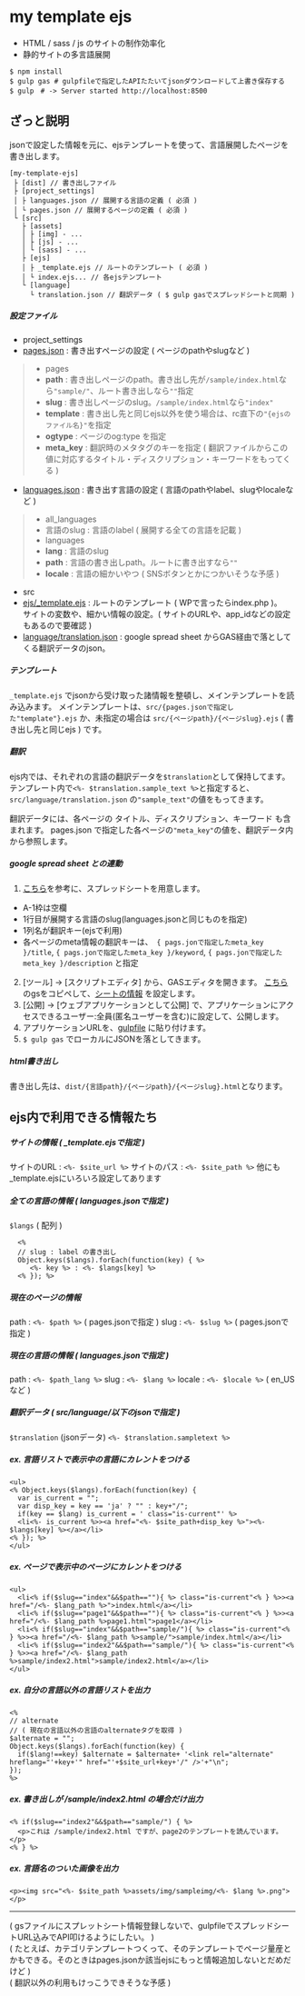 # my template ejs

- HTML / sass / js のサイトの制作効率化
- 静的サイトの多言語展開

```
$ npm install
$ gulp gas # gulpfileで指定したAPIたたいてjsonダウンロードして上書き保存する
$ gulp　# -> Server started http://localhost:8500
```

## ざっと説明

jsonで設定した情報を元に、ejsテンプレートを使って、言語展開したページを書き出します。

```
[my-template-ejs]
 ├ [dist] // 書き出しファイル
 ├ [project_settings]
 │ ├ languages.json // 展開する言語の定義 ( 必須 )
 │ └ pages.json // 展開するページの定義 ( 必須 )
 └ [src]
   ├ [assets]
   │ ├ [img] - ...
   │ ├ [js] - ...
   │ └ [sass] - ...
   ├ [ejs]
   │ ├ _template.ejs // ルートのテンプレート ( 必須 )
   │ └ index.ejs... // 各ejsテンプレート
   └ [language]
     └ translation.json // 翻訳データ ( $ gulp gasでスプレッドシートと同期 )
```

##### 設定ファイル

- project_settings
 - [pages.json](https://github.com/uunnee/my-template-ejs/blob/master/project_settings/pages.json) : 書き出すページの設定 ( ページのpathやslugなど )
 > - pages
 >  - **path** : 書き出しページのpath。書き出し先が```/sample/index.html```なら```"sample/"```、ルート書き出しなら```""```指定
 >  - **slug** : 書き出しページのslug。```/sample/index.html```なら```"index"```
 >  - **template** : 書き出し先と同じejs以外を使う場合は、rc直下の```"{ejsのファイル名}"```を指定
 >  - **ogtype** : ページのog:type を指定
 >  - **meta_key** : 翻訳時のメタタグのキーを指定 ( 翻訳ファイルからこの値に対応するタイトル・ディスクリプション・キーワードをもってくる )

 - [languages.json](https://github.com/uunnee/my-template-ejs/blob/master/project_settings/languages.json) : 書き出す言語の設定 ( 言語のpathやlabel、slugやlocaleなど )
> - all_languages
>  - 言語のslug : 言語のlabel ( 展開する全ての言語を記載 )
> - languages
>  - **lang** : 言語のslug
>  - **path** : 言語の書き出しpath。ルートに書き出すなら```""```
>  - **locale** : 言語の細かいやつ ( SNSボタンとかにつかいそうな予感 )
- src
 - [ejs/_template.ejs](https://github.com/uunnee/my-template-ejs/blob/master/src/ejs/_template.ejs) : ルートのテンプレート ( WPで言ったらindex.php )。  
 サイトの変数や、細かい情報の設定。( サイトのURLや、app_idなどの設定もあるので要確認 )
 - [language/translation.json](https://github.com/uunnee/my-template-ejs/blob/master/src/language/translation.json) : google spread sheet からGAS経由で落としてくる翻訳データのjson。

##### テンプレート

```_template.ejs``` でjsonから受け取った諸情報を整頓し、メインテンプレートを読み込みます。
メインテンプレートは、```src/{pages.jsonで指定した"template"}.ejs``` か、未指定の場合は ```src/{ページpath}/{ページslug}.ejs``` ( 書き出し先と同じejs ) です。

##### 翻訳

ejs内では、それぞれの言語の翻訳データを```$translation```として保持してます。
テンプレート内で```<%- $translation.sample_text %>```と指定すると、```src/language/translation.json``` の```"sample_text"```の値をもってきます。

翻訳データには、各ページの タイトル、ディスクリプション、キーワード も含まれます。
pages.json で指定した各ページの```"meta_key"```の値を、翻訳データ内から参照します。

##### google spread sheet との連動

1. [こちら](https://docs.google.com/spreadsheets/d/1ZRajbTNaDzj2DgWtxW5R4HYTCZHR6usjDY0k5q7TpME/edit#gid=0)を参考に、スプレッドシートを用意します。
 - A-1枠は空欄
 - 1行目が展開する言語のslug(languages.jsonと同じものを指定)
 - 1列名が翻訳キー(ejsで利用)
 - 各ページのmeta情報の翻訳キーは、```
{ pags.jonで指定したmeta_key }/title```,
```{ pags.jonで指定したmeta_key }/keyword```,
```{ pags.jonで指定したmeta_key }/description```
と指定
2. [ツール] → [スクリプトエディタ] から、GASエディタを開きます。
[こちら](https://github.com/uunnee/my-template-ejs/blob/master/_gsfile/SpreadSheet2Json.gs) のgsをコピペして、[シートの情報](https://github.com/uunnee/my-template-ejs/blob/master/_gsfile/SpreadSheet2Json.gs#L38-L39) を設定します。  
3. [公開] → [ウェブアプリケーションとして公開] で、アプリケーションにアクセスできるユーザー:全員(匿名ユーザーを含む)に設定して、公開します。   
4. アプリケーションURLを、[gulpfile](https://github.com/uunnee/my-template-ejs/blob/master/gulpfile.js#L41) に貼り付けます。
5. ```$ gulp gas``` でローカルにJSONを落としてきます。


##### html書き出し

書き出し先は、```dist/{言語path}/{ページpath}/{ページslug}.html```となります。

## ejs内で利用できる情報たち

##### サイトの情報 ( _template.ejsで指定 )

サイトのURL : ```<%- $site_url %>```
サイトのパス : ```<%- $site_path %>```
他にも_template.ejsにいろいろ設定してあります

##### 全ての言語の情報 ( languages.jsonで指定 )

```$langs``` ( 配列 )
```
  <%
  // slug : label の書き出し
  Object.keys($langs).forEach(function(key) { %>
     <%- key %> : <%- $langs[key] %>
  <% }); %>
```

##### 現在のページの情報

path : ```<%- $path %>``` ( pages.jsonで指定 )
slug : ```<%- $slug %>``` ( pages.jsonで指定 )

##### 現在の言語の情報 ( languages.jsonで指定 )

path : ```<%- $path_lang %>```
slug : ```<%- $lang %>```
locale : ```<%- $locale %>``` ( en_US など )

##### 翻訳データ ( src/language/以下のjsonで指定 )

```$translation``` (jsonデータ)
```<%- $translation.sampletext %>```

##### ex. 言語リストで表示中の言語にカレントをつける

```
<ul>
<% Object.keys($langs).forEach(function(key) {
  var is_current = "";
  var disp_key = key == 'ja' ? "" : key+"/";
  if(key == $lang) is_current = ' class="is-current"' %>
  <li<%- is_current %>><a href="<%- $site_path+disp_key %>"><%- $langs[key] %></a></li>
<% }); %>
</ul>
```

##### ex. ページで表示中のページにカレントをつける

```
<ul>
  <li<% if($slug=="index"&&$path==""){ %> class="is-current"<% } %>><a href="/<%- $lang_path %>">index.html</a></li>
  <li<% if($slug=="page1"&&$path==""){ %> class="is-current"<% } %>><a href="/<%- $lang_path %>page1.html">page1</a></li>
  <li<% if($slug=="index"&&$path=="sample/"){ %> class="is-current"<% } %>><a href="/<%- $lang_path %>sample/">sample/index.html</a></li>
  <li<% if($slug=="index2"&&$path=="sample/"){ %> class="is-current"<% } %>><a href="/<%- $lang_path %>sample/index2.html">sample/index2.html</a></li>
</ul>
```

##### ex. 自分の言語以外の言語リストを出力

```
<%
// alternate
// ( 現在の言語以外の言語のalternateタグを取得 )
$alternate = "";
Object.keys($langs).forEach(function(key) {
  if($lang!==key) $alternate = $alternate+ '<link rel="alternate" hreflang="'+key+'" href="'+$site_url+key+'/" />'+"\n";
});
%>
```

##### ex. 書き出しが /sample/index2.html の場合だけ出力

```
<% if($slug=="index2"&&$path=="sample/") { %>
  <p>これは /sample/index2.html ですが、page2のテンプレートを読んでいます。</p>
<% } %>
```

##### ex. 言語名のついた画像を出力

```
<p><img src="<%- $site_path %>assets/img/sampleimg/<%- $lang %>.png"></p>
```

---

( gsファイルにスプレットシート情報登録しないで、gulpfileでスプレッドシートURL込みでAPI叩けるようにしたい。 )  
( たとえば、カテゴリテンプレートつくって、そのテンプレートでページ量産とかもできる。そのときはpages.jsonか該当ejsにもっと情報追加しないとだめだけど )  
( 翻訳以外の利用もけっこうできそうな予感 )  
